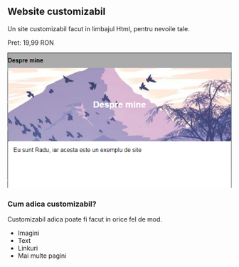 ## Website customizabil

Un site customizabil facut in limbajul Html, pentru nevoile tale.

Pret: 19,99 RON

![Imagine](./customwebsite.png)

### Cum adica customizabil?

Customizabil adica poate fi facut in orice fel de mod.

- Imagini
- Text
- Linkuri
- Mai multe pagini
